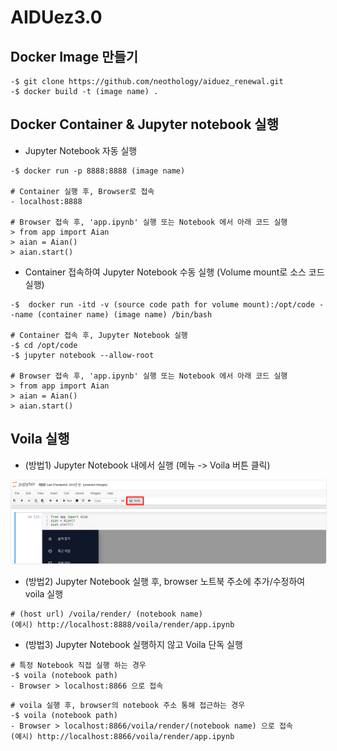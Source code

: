 # AIDUez3.0

## Docker Image 만들기

```console
-$ git clone https://github.com/neothology/aiduez_renewal.git
-$ docker build -t (image name) .  
```

## Docker Container & Jupyter notebook 실행

- Jupyter Notebook 자동 실행

```console
-$ docker run -p 8888:8888 (image name)

# Container 실행 후, Browser로 접속
- localhost:8888

# Browser 접속 후, 'app.ipynb' 실행 또는 Notebook 에서 아래 코드 실행
> from app import Aian
> aian = Aian()
> aian.start()
```

- Container 접속하여 Jupyter Notebook 수동 실행 (Volume mount로 소스 코드 실행)

```console
-$  docker run -itd -v (source code path for volume mount):/opt/code --name (container name) (image name) /bin/bash

# Container 접속 후, Jupyter Notebook 실행
-$ cd /opt/code
-$ jupyter notebook --allow-root

# Browser 접속 후, 'app.ipynb' 실행 또는 Notebook 에서 아래 코드 실행
> from app import Aian
> aian = Aian()
> aian.start()
```

## Voila 실행

- (방법1) Jupyter Notebook 내에서 실행 (메뉴 -> Voila 버튼 클릭)

 <img alt="Run Voila in notebook" src="assets/images/README_voila.png" style="border: 1px solid #eee; border-radius: 4px; box-shadow: 0 1px 2px 0 rgba(0, 0, 0, 0.05);">

- (방법2) Jupyter Notebook 실행 후, browser 노트북 주소에 추가/수정하여 voila 실행

```console
# (host url) /voila/render/ (notebook name)
(예시) http://localhost:8888/voila/render/app.ipynb
```

- (방법3) Jupyter Notebook 실행하지 않고 Voila 단독 실행

```console
# 특정 Notebook 직접 실행 하는 경우
-$ voila (notebook path)
- Browser > localhost:8866 으로 접속
```

```console
# voila 실행 후, browser의 notebook 주소 통해 접근하는 경우
-$ voila (notebook path)
- Browser > localhost:8866/voila/render/(notebook name) 으로 접속
(예시) http://localhost:8866/voila/render/app.ipynb

```